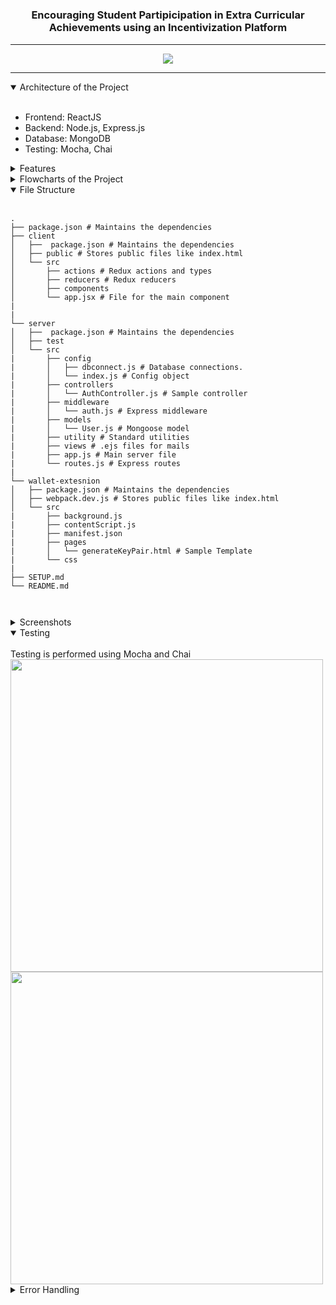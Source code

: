 # <h3 align="center">Encouraging Student Partipicipation in Extra Curricular Achievements using an Incentivization Platform</h3>

<hr />

<p align="center">
<a href="" >
    <img src="https://github.com/pal-16/engage-demo/blob/master/assets/video-demo-1.gif"/>
</a>
</p>

<hr />

<details open>   
<summary>Architecture of the Project</summary>
<br/>
    
- Frontend: ReactJS
- Backend: Node.js, Express.js
- Database: MongoDB
- Testing: Mocha, Chai
</details>

<details>
<summary>Features</summary>
<br/>
    
- A full stack web application leveraging a private blockchain that allows the students to showcase their achievements and receive suitable rewards for them in the form of VJCoins(Cryptocurreny of a Private University Blockchain)
- The rewards can be consumed in on-campus activities thus creating a circular economy within campus. 
- The portal can be accessed by a web browser by students and faculty alike. 
- Students submit applications of their achievements, highlighting the type of achievement and submitting a document of proof for it. They select a faculty, by whom they wish to review this application. 
- The system then performs certain checks for duplication. After successful verification, the faculty then suitably rewards the student. 
- Along with the web application, there is additional functionality for Wallet Browser Extension for key-pair generation, management, and sending transactions.
- The developed prototype is operational and will thus lead a better student and faculty engagement through incentivization. 

</details>

<details>
    
<summary>Flowcharts of the Project</summary>

<br/>
     Generate key Pair <br/>
<img src="https://github.com/pal-16/engage-demo/blob/master/assets/flow-1.png"  /><br/>
    Import Account <br/>
    <img src="https://github.com/pal-16/engage-demo/blob/master/assets/flow-2.png"/><br/>
    Transaction <br/>
 <img src="https://github.com/pal-16/engage-demo/blob/master/assets/flow-3.png" /><br/>
</details>


<details open>
<summary>File Structure</summary>

<br/>

```
.
├── package.json # Maintains the dependencies 
├── client
│   ├──  package.json # Maintains the dependencies 
│   ├── public # Stores public files like index.html
│   └── src
│       ├── actions # Redux actions and types
│       ├── reducers # Redux reducers
│       ├── components
│       └── app.jsx # File for the main component
|
|
└── server
│   ├──  package.json # Maintains the dependencies 
│   ├── test
│   └── src
|       ├── config
|       │   ├── dbconnect.js # Database connections.
|       │   └── index.js # Config object
|       ├── controllers
|       │   └── AuthController.js # Sample controller
|       ├── middleware
|       │   └── auth.js # Express middleware
|       ├── models
|       │   └── User.js # Mongoose model
|       ├── utility # Standard utilities
|       ├── views # .ejs files for mails
|       ├── app.js # Main server file
|       └── routes.js # Express routes
|
└── wallet-extesnion
│   ├── package.json # Maintains the dependencies 
│   ├── webpack.dev.js # Stores public files like index.html
│   └── src
|       ├── background.js
|       ├── contentScript.js
|       ├── manifest.json
|       ├── pages
|       │   └── generateKeyPair.html # Sample Template
|       └── css
|
├── SETUP.md
└── README.md

      
```
</details>

<details>
<summary>Screenshots</summary>
<img src="https://github.com/pal-16/engage-demo/blob/master/assets/1-new.JPG"  />
    <img src="https://github.com/pal-16/engage-demo/blob/master/assets/4.JPG"/>
 <img src="https://github.com/pal-16/engage-demo/blob/master/assets/2.JPG" />
  <img src="https://github.com/pal-16/engage-demo/blob/master/assets/3.JPG"  />
      <img src="https://github.com/pal-16/engage-demo/blob/master/assets/5.JPG"  />
      <img src="https://github.com/pal-16/engage-demo/blob/master/assets/6.JPG" />
      <img src="https://github.com/pal-16/engage-demo/blob/master/assets/7.JPG"  />
      <img src="https://github.com/pal-16/engage-demo/blob/master/assets/8.JPG" />
      <img src="https://github.com/pal-16/engage-demo/blob/master/assets/9.JPG"  />
      <img src="https://github.com/pal-16/engage-demo/blob/master/assets/10.JPG"  />
      <img src="https://github.com/pal-16/engage-demo/blob/master/assets/11.JPG" />
      <img src="https://github.com/pal-16/engage-demo/blob/master/assets/12.JPG"  />
      <img src="https://github.com/pal-16/engage-demo/blob/master/assets/13.JPG"  />
<br/>

</details>

<details open>
    
<summary>Testing</summary>

<br/>
    Testing is performed using Mocha and Chai <br/>
     <img src="https://github.com/pal-16/engage-demo/blob/master/assets/test-1.JPG" width=500 /><br/>
     <img src="https://github.com/pal-16/engage-demo/blob/master/assets/test-2.JPG" width=500 />
</details>

<details>
<summary>Error Handling</summary>

<br/>
   <img src="https://github.com/pal-16/engage-demo/blob/master/assets/error-1.png" width=600 />
   <img src="https://github.com/pal-16/engage-demo/blob/master/assets/error-2.png" width=600 />
   <img src="https://github.com/pal-16/engage-demo/blob/master/assets/error-3.png" width=500 />

</details>



